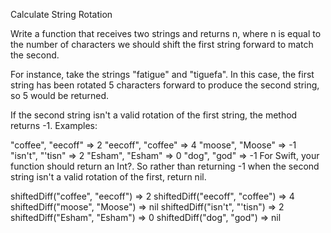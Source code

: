 Calculate String Rotation

Write a function that receives two strings and returns n, where n is equal to the number of characters we should shift the first string forward to match the second.

For instance, take the strings "fatigue" and "tiguefa". In this case, the first string has been rotated 5 characters forward to produce the second string, so 5 would be returned.

If the second string isn't a valid rotation of the first string, the method returns -1.
Examples:

"coffee", "eecoff" => 2
"eecoff", "coffee" => 4
"moose", "Moose" => -1
"isn't", "'tisn" => 2
"Esham", "Esham" => 0
"dog", "god" => -1
For Swift, your function should return an Int?. So rather than returning -1 when the second string isn't a valid rotation of the first, return nil.

shiftedDiff("coffee", "eecoff") => 2
shiftedDiff("eecoff", "coffee") => 4
shiftedDiff("moose", "Moose") => nil
shiftedDiff("isn't", "'tisn") => 2
shiftedDiff("Esham", "Esham") => 0
shiftedDiff("dog", "god") => nil

